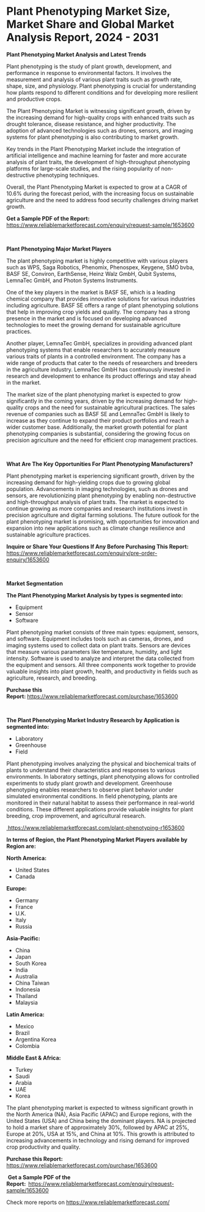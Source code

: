 <p><h1>Plant Phenotyping Market Size, Market Share and Global Market Analysis Report, 2024 - 2031</h1></p><p><strong>Plant Phenotyping Market Analysis and Latest Trends</strong></p>
<p><p>Plant phenotyping is the study of plant growth, development, and performance in response to environmental factors. It involves the measurement and analysis of various plant traits such as growth rate, shape, size, and physiology. Plant phenotyping is crucial for understanding how plants respond to different conditions and for developing more resilient and productive crops.</p><p>The Plant Phenotyping Market is witnessing significant growth, driven by the increasing demand for high-quality crops with enhanced traits such as drought tolerance, disease resistance, and higher productivity. The adoption of advanced technologies such as drones, sensors, and imaging systems for plant phenotyping is also contributing to market growth.</p><p>Key trends in the Plant Phenotyping Market include the integration of artificial intelligence and machine learning for faster and more accurate analysis of plant traits, the development of high-throughput phenotyping platforms for large-scale studies, and the rising popularity of non-destructive phenotyping techniques.</p><p>Overall, the Plant Phenotyping Market is expected to grow at a CAGR of 10.6% during the forecast period, with the increasing focus on sustainable agriculture and the need to address food security challenges driving market growth.</p></p>
<p><strong>Get a Sample PDF of the Report:&nbsp;</strong> <a href="https://www.reliablemarketforecast.com/enquiry/request-sample/1653600">https://www.reliablemarketforecast.com/enquiry/request-sample/1653600</a></p>
<p>&nbsp;</p>
<p><strong>Plant Phenotyping Major Market Players</strong></p>
<p><p>The plant phenotyping market is highly competitive with various players such as WPS, Saga Robotics, Phenomix, Phenospex, Keygene, SMO bvba, BASF SE, Conviron, EarthSense, Heinz Walz GmbH, Qubit Systems, LemnaTec GmbH, and Photon Systems Instruments. </p><p>One of the key players in the market is BASF SE, which is a leading chemical company that provides innovative solutions for various industries including agriculture. BASF SE offers a range of plant phenotyping solutions that help in improving crop yields and quality. The company has a strong presence in the market and is focused on developing advanced technologies to meet the growing demand for sustainable agriculture practices.</p><p>Another player, LemnaTec GmbH, specializes in providing advanced plant phenotyping systems that enable researchers to accurately measure various traits of plants in a controlled environment. The company has a wide range of products that cater to the needs of researchers and breeders in the agriculture industry. LemnaTec GmbH has continuously invested in research and development to enhance its product offerings and stay ahead in the market.</p><p>The market size of the plant phenotyping market is expected to grow significantly in the coming years, driven by the increasing demand for high-quality crops and the need for sustainable agricultural practices. The sales revenue of companies such as BASF SE and LemnaTec GmbH is likely to increase as they continue to expand their product portfolios and reach a wider customer base. Additionally, the market growth potential for plant phenotyping companies is substantial, considering the growing focus on precision agriculture and the need for efficient crop management practices.</p></p>
<p>&nbsp;</p>
<p><strong>What Are The Key Opportunities For Plant Phenotyping Manufacturers?</strong></p>
<p><p>Plant phenotyping market is experiencing significant growth, driven by the increasing demand for high-yielding crops due to growing global population. Advancements in imaging technologies, such as drones and sensors, are revolutionizing plant phenotyping by enabling non-destructive and high-throughput analysis of plant traits. The market is expected to continue growing as more companies and research institutions invest in precision agriculture and digital farming solutions. The future outlook for the plant phenotyping market is promising, with opportunities for innovation and expansion into new applications such as climate change resilience and sustainable agriculture practices.</p></p>
<p><strong>Inquire or Share Your Questions If Any Before Purchasing This Report:</strong> <a href="https://www.reliablemarketforecast.com/enquiry/pre-order-enquiry/1653600">https://www.reliablemarketforecast.com/enquiry/pre-order-enquiry/1653600</a></p>
<p>&nbsp;</p>
<p><strong>Market Segmentation</strong></p>
<p><strong>The Plant Phenotyping Market Analysis by types is segmented into:</strong></p>
<p><ul><li>Equipment</li><li>Sensor</li><li>Software</li></ul></p>
<p><p>Plant phenotyping market consists of three main types: equipment, sensors, and software. Equipment includes tools such as cameras, drones, and imaging systems used to collect data on plant traits. Sensors are devices that measure various parameters like temperature, humidity, and light intensity. Software is used to analyze and interpret the data collected from the equipment and sensors. All three components work together to provide valuable insights into plant growth, health, and productivity in fields such as agriculture, research, and breeding.</p></p>
<p><strong>Purchase this Report:&nbsp;</strong><a href="https://www.reliablemarketforecast.com/purchase/1653600">https://www.reliablemarketforecast.com/purchase/1653600</a></p>
<p>&nbsp;</p>
<p><strong>The Plant Phenotyping Market Industry Research by Application is segmented into:</strong></p>
<p><ul><li>Laboratory</li><li>Greenhouse</li><li>Field</li></ul></p>
<p><p>Plant phenotyping involves analyzing the physical and biochemical traits of plants to understand their characteristics and responses to various environments. In laboratory settings, plant phenotyping allows for controlled experiments to study plant growth and development. Greenhouse phenotyping enables researchers to observe plant behavior under simulated environmental conditions. In field phenotyping, plants are monitored in their natural habitat to assess their performance in real-world conditions. These different applications provide valuable insights for plant breeding, crop improvement, and agricultural research.</p></p>
<p><a href="https://www.reliablemarketforecast.com/plant-phenotyping-r1653600">&nbsp;https://www.reliablemarketforecast.com/plant-phenotyping-r1653600</a></p>
<p><strong>In terms of Region, the Plant Phenotyping Market Players available by Region are:</strong></p>
<p>
    <p> <strong> North America: </strong>
        <ul>
            <li>United States</li>
            <li>Canada</li>
        </ul>
        </p> 
    <p> <strong> Europe: </strong>
        <ul>
            <li>Germany</li>
            <li>France</li>
            <li>U.K.</li>
            <li>Italy</li>
            <li>Russia</li>
        </ul>
        </p> 
    <p> <strong> Asia-Pacific: </strong>
        <ul>
            <li>China</li>
            <li>Japan</li>
            <li>South Korea</li>
            <li>India</li>
            <li>Australia</li>
            <li>China Taiwan</li>
            <li>Indonesia</li>
            <li>Thailand</li>
            <li>Malaysia</li>
        </ul>
        </p> 
    <p> <strong> Latin America: </strong>
        <ul>
            <li>Mexico</li>
            <li>Brazil</li>
            <li>Argentina Korea</li>
            <li>Colombia</li>
        </ul>
        </p> 
    <p> <strong> Middle East & Africa: </strong>
        <ul>
            <li>Turkey</li>
            <li>Saudi</li>
            <li>Arabia</li>
            <li>UAE</li>
            <li>Korea</li>
        </ul>
    </p>
    </p>
<p><p>The plant phenotyping market is expected to witness significant growth in the North America (NA), Asia Pacific (APAC) and Europe regions, with the United States (USA) and China being the dominant players. NA is projected to hold a market share of approximately 30%, followed by APAC at 25%, Europe at 20%, USA at 15%, and China at 10%. This growth is attributed to increasing advancements in technology and rising demand for improved crop productivity and quality.</p></p>
<p><strong>Purchase this Report: </strong><a href="https://www.reliablemarketforecast.com/purchase/1653600">https://www.reliablemarketforecast.com/purchase/1653600</a></p>
<p>&nbsp;<strong>Get a Sample PDF of the Report:&nbsp;&nbsp;</strong><a href="https://www.reliablemarketforecast.com/enquiry/request-sample/1653600">https://www.reliablemarketforecast.com/enquiry/request-sample/1653600</a></p>
<p><strong></strong></p>
<p>Check more reports on <a href="https://www.reliablemarketforecast.com/">https://www.reliablemarketforecast.com/</a></p>